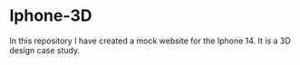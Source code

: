 # Iphone-3D
In this repository I have created a mock website for the Iphone 14. It is a 3D design case study.
